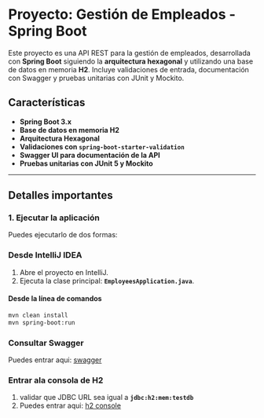 # Proyecto: Gestión de Empleados - Spring Boot

Este proyecto es una API REST para la gestión de empleados, desarrollada con **Spring Boot** siguiendo la **arquitectura hexagonal** y utilizando una base de datos en memoria **H2**. Incluye validaciones de entrada, documentación con Swagger y pruebas unitarias con JUnit y Mockito.

## Características

- **Spring Boot 3.x**
- **Base de datos en memoria H2**
- **Arquitectura Hexagonal**
- **Validaciones con `spring-boot-starter-validation`**
- **Swagger UI para documentación de la API**
- **Pruebas unitarias con JUnit 5 y Mockito**

---

## Detalles importantes

### 1. Ejecutar la aplicación
Puedes ejecutarlo de dos formas:

### **Desde IntelliJ IDEA**
1. Abre el proyecto en IntelliJ.
2. Ejecuta la clase principal: **`EmployeesApplication.java`**.

#### **Desde la línea de comandos**
```sh
mvn clean install
mvn spring-boot:run
```

### Consultar Swagger
Puedes entrar aqui:
[swagger](http://localhost:8081/swagger-ui/index.html#/Employee%20API/getAllEmployees)

### Entrar ala consola de H2
1. validar que JDBC URL sea igual a **`jdbc:h2:mem:testdb`**
2. Puedes entrar aqui:
[h2 console]( http://localhost:8081/h2-console)
